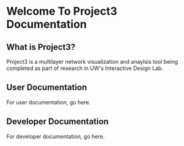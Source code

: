 # Welcome To Project3 Documentation

## What is Project3?

Project3 is a multilayer network visualization and anaylsis tool being completed as part of research in UW's Interactive Design Lab.

## User Documentation
For user documentation, go here.

## Developer Documentation
For developer documentation, go here.
